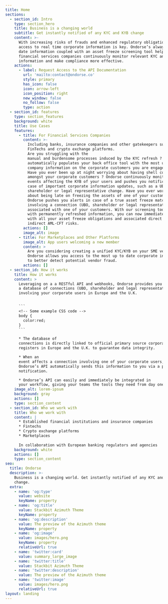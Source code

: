 ```yaml
---
title: Home
sections:
  - section_id: Intro
    type: section_hero
    title: Business is a changing world
    subtitle: Get instantly notified of any KYC and KYB change
    content: >-
      With increasing risks of frauds and enhanced regulatory obligations,
      access to real time corporate information is key. Ondorse’s always up to
      date information coupled with an asset freeze screening tool helps
      financial services companies continuously monitor relevant KYC and KYB
      information and make compliance more effective.
    actions:
      - label: Request Access to the API Documentation
        url: 'mailto:contact@ondorse.co'
        style: primary
        has_icon: false
        icon: arrow-left
        icon_position: right
        new_window: false
        no_follow: false
        type: action
  - section_id: features
    type: section_features
    background: white
    title: Use Cases
    features:
      - title: For Financial Services Companies
        content: >-
          Including banks, insurance companies and other gatekeepers such as
          FinTechs and crypto exchange platforms. 
          Are you struggling with the
          manual and burdensome processes induced by the KYC refresh ? Ondorse
          automatically populates your back office tool with the most up to date
          company information on the corporate customers you are engaged with.
          Have you ever been up at night worrying about having shell companies
          amongst your corporate customers ? Ondorse continuously monitors
          events affecting the KYB of your users and pushes you notifications in
          case of important corporate information updates, such as a UBO,
          shareholder or legal representative change. Have you ever worried
          about being late on freezing the assets of one of your customers ?
          Ondorse pushes you alerts in case of a true asset freeze match
          involving a connection (UBO, shareholder or legal representative)
          associated with one of your customers. With our screening tool fed
          with permanently refreshed information, you can now immediately comply
          with all your asset freeze obligations and associated direct and
          indirect AML-CFT risks.
        actions: []
        image_alt: image
      - title: For Marketplaces and Other Platforms
        image_alt: App users welcoming a new member
        content: >
          Are you considering creating a unified KYC/KYB on your SME vendors ?
          Ondorse allows you access to the most up to date corporate information
          to better detect potential vendor fraud.
        actions: []
  - section_id: How it works
    title: How it works
    content: >
      Leveraging on a a RESTful API and webhooks, Ondorse provides you access to
      a database of connections (UBO, shareholder and legal representative)
      involving your corporate users in Europe and the U.K. 


      ```
      <!-- Some example CSS code -->
      body {
        color:red;
      }
      ```

      * The database of
      connections is directly linked to official primary source corporate
      registers in Europe and the U.K. to guarantee data integrity. 

      * When an
      event affects a connection involving one of your corporate users,
      Ondorse’s API automatically sends this information to you via a push
      notification. 

      * Ondorse’s API can easily and immediately be integrated in
      your workflow, giving your teams the tools they need from day one.
    image_alt: lorem-ipsum
    background: gray
    actions: []
    type: section_content
  - section_id: Who we work with
    title: Who we work with
    content: |
      * Established financial institutions and insurance companies
      * Fintechs
      * Crypto exchange platforms
      * Marketplaces
      
      In collaboration with European banking regulators and agencies
    background: white
    actions: []
    type: section_content
seo:
  title: Ondorse
  description: >-
    Business is a changing world. Get instantly notified of any KYC and KYB
    change.
  extra:
    - name: 'og:type'
      value: website
      keyName: property
    - name: 'og:title'
      value: Stackbit Azimuth Theme
      keyName: property
    - name: 'og:description'
      value: The preview of the Azimuth theme
      keyName: property
    - name: 'og:image'
      value: images/hero.png
      keyName: property
      relativeUrl: true
    - name: 'twitter:card'
      value: summary_large_image
    - name: 'twitter:title'
      value: Stackbit Azimuth Theme
    - name: 'twitter:description'
      value: The preview of the Azimuth theme
    - name: 'twitter:image'
      value: images/hero.png
      relativeUrl: true
layout: landing
---
```

